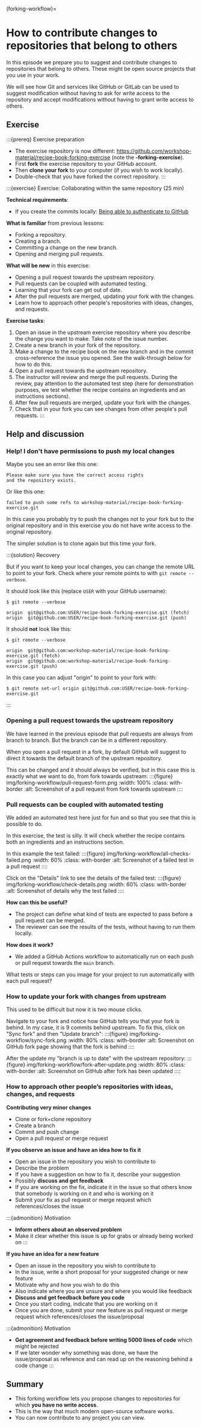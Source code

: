 (forking-workflow)=

# How to contribute changes to repositories that belong to others

In this episode we prepare you to suggest and contribute changes to
repositories that belong to others. These might be open source projects that
you use in your work.

We will see how Git and services like GitHub or GitLab can be used to suggest
modification without having to ask for write access to the repository and
accept modifications without having to grant write access to others.


## Exercise

:::{prereq} Exercise preparation
- The exercise repository is now different:
  <https://github.com/workshop-material/recipe-book-forking-exercise> (note the **-forking-exercise**).
- First **fork** the exercise repository to your GitHub account.
- Then **clone your fork** to your computer (if you wish to work locally).
- Double-check that you have forked the correct repository.
:::

:::{exercise} Exercise: Collaborating within the same repository (25 min)

**Technical requirements**:
- If you create the commits locally: [Being able to authenticate to GitHub](https://coderefinery.github.io/installation/ssh/)

**What is familiar** from previous lessons:
- Forking a repository.
- Creating a branch.
- Committing a change on the new branch.
- Opening and merging pull requests.

**What will be new** in this exercise:
- Opening a pull request towards the upstream repository.
- Pull requests can be coupled with automated testing.
- Learning that your fork can get out of date.
- After the pull requests are merged, updating your fork with the changes.
- Learn how to approach other people's repositories with ideas, changes, and requests.

**Exercise tasks**:
1. Open an issue in the upstream exercise repository where you describe the
   change you want to make. Take note of the issue number.
1. Create a new branch in your fork of the repository.
1. Make a change to the recipe book on the new branch and in the commit cross-reference the issue you opened.
   See the walk-through below for how to do this.
1. Open a pull request towards the upstream repository.
1. The instructor will review and merge the pull requests.
   During the review, pay attention to the automated test step (here for
   demonstration purposes, we test whether the recipe contains an ingredients
   and an instructions sections).
1. After few pull requests are merged, update your fork with the changes.
1. Check that in your fork you can see changes from other people's pull requests.
:::


## Help and discussion


### Help! I don't have permissions to push my local changes

Maybe you see an error like this one:
```text
Please make sure you have the correct access rights
and the repository exists.
```

Or like this one:
```text
failed to push some refs to workshop-material/recipe-book-forking-exercise.git
```

In this case you probably try to push the changes not to your fork but to the original repository
and in this exercise you do not have write access to the original repository.

The simpler solution is to clone again but this time your fork.

:::{solution} Recovery

But if you want to keep your local changes, you can change the remote URL to point to your fork.
Check where your remote points to with `git remote --verbose`.

It should look like this (replace `USER` with your GitHub username):
```console
$ git remote --verbose

origin	git@github.com:USER/recipe-book-forking-exercise.git (fetch)
origin	git@github.com:USER/recipe-book-forking-exercise.git (push)
```

It should **not** look like this:
```console
$ git remote --verbose

origin	git@github.com:workshop-material/recipe-book-forking-exercise.git (fetch)
origin	git@github.com:workshop-material/recipe-book-forking-exercise.git (push)
```

In this case you can adjust "origin" to point to your fork with:
```console
$ git remote set-url origin git@github.com:USER/recipe-book-forking-exercise.git
```
:::


### Opening a pull request towards the upstream repository

We have learned in the previous episode that pull requests are always from
branch to branch. But the branch can be in a different repository.

When you open a pull request in a fork, by default GitHub will suggest to
direct it towards the default branch of the upstream repository.

This can be changed and it should always be verified, but in this case this is
exactly what we want to do, from fork towards upstream:
:::{figure} img/forking-workflow/pull-request-form.png
:width: 100%
:class: with-border
:alt: Screenshot of a pull request from fork towards upstream
::::


### Pull requests can be coupled with automated testing

We added an automated test here just for fun and so that you see that this is
possible to do.

In this exercise, the test is silly. It will check whether the recipe contains
both an ingredients and an instructions section.

In this example the test failed:
:::{figure} img/forking-workflow/all-checks-failed.png
:width: 60%
:class: with-border
:alt: Screenshot of a failed test in a pull request
::::

Click on the "Details" link to see the details of the failed test:
:::{figure} img/forking-workflow/check-details.png
:width: 60%
:class: with-border
:alt: Screenshot of details why the test failed
::::

**How can this be useful?**
- The project can define what kind of tests are expected to pass before a pull
  request can be merged.
- The reviewer can see the results of the tests, without having to run them
  locally.

**How does it work?**
- We added a GitHub Actions workflow
  to automatically run on each push or pull request towards the `main` branch.

What tests or steps can you image for your project to run automatically with
each pull request?


### How to update your fork with changes from upstream

This used to be difficult but now it is two mouse clicks.

Navigate to your fork and notice how GitHub tells you that your fork is behind.
In my case, it is 9 commits behind upstream. To fix this, click on "Sync fork"
and then "Update branch":
:::{figure} img/forking-workflow/sync-fork.png
:width: 80%
:class: with-border
:alt: Screenshot on GitHub fork page showing that the fork is behind
::::

After the update my "branch is up to date" with the upstream repository:
:::{figure} img/forking-workflow/fork-after-update.png
:width: 80%
:class: with-border
:alt: Screenshot on GitHub after fork has been updated
::::


### How to approach other people’s repositories with ideas, changes, and requests

**Contributing very minor changes**
- Clone or fork+clone repository
- Create a branch
- Commit and push change
- Open a pull request or merge request

**If you observe an issue and have an idea how to fix it**
- Open an issue in the repository you wish to contribute to
- Describe the problem
- If you have a suggestion on how to fix it, describe your suggestion
- Possibly **discuss and get feedback**
- If you are working on the fix, indicate it in the issue so that others know that somebody is working on it and who is working on it
- Submit your fix as pull request or merge request which references/closes the issue

:::{admonition} Motivation
- **Inform others about an observed problem**
- Make it clear whether this issue is up for grabs or already being worked on
:::

**If you have an idea for a new feature**
- Open an issue in the repository you wish to contribute to
- In the issue, write a short proposal for your suggested change or new feature
- Motivate why and how you wish to do this
- Also indicate where you are unsure and where you would like feedback
- **Discuss and get feedback before you code**
- Once you start coding, indicate that you are working on it
- Once you are done, submit your new feature as pull request or merge request which references/closes the issue/proposal

:::{admonition} Motivation
- **Get agreement and feedback before writing 5000 lines of code** which might be rejected
- If we later wonder why something was done, we have the issue/proposal as
  reference and can read up on the reasoning behind a code change
:::


## Summary

- This forking workflow lets you propose changes to repositories for
  which **you have no write access**.
- This is the way that much modern open-source software works.
- You can now contribute to any project you can view.
